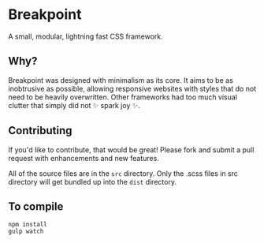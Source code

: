 # Breakpoint
A small, modular, lightning fast CSS framework. 

## Why?

Breakpoint was designed with minimalism as its core. It aims to be as inobtrusive as possible, allowing responsive websites with styles that do not need to be heavily overwritten. Other frameworks had too much visual clutter that simply did not ✨ spark joy ✨.

## Contributing

If you'd like to contribute, that would be great! Please fork and submit a pull request with enhancements and new features.

All of the source files are in the `src` directory. Only the .scss files in src directory will get bundled up into the `dist` directory.

## To compile

```
npm install
gulp watch
```
